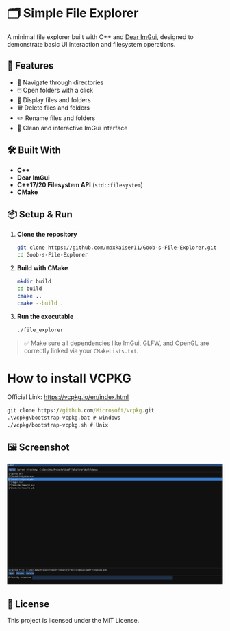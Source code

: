 # 🗂️ Simple File Explorer

A minimal file explorer built with C++ and [Dear ImGui](https://github.com/ocornut/imgui), designed to demonstrate basic UI interaction and filesystem operations.

## 🚀 Features

- 📁 Navigate through directories
- 🖱️ Open folders with a click
- 📄 Display files and folders
- 🗑️ Delete files and folders
- ✏️ Rename files and folders
- 🧭 Clean and interactive ImGui interface

## 🛠️ Built With

- **C++**
- **Dear ImGui**
- **C++17/20 Filesystem API** (`std::filesystem`)
- **CMake**

## 📦 Setup & Run

1. **Clone the repository**
   ```bash
   git clone https://github.com/maxkaiser11/Goob-s-File-Explorer.git
   cd Goob-s-File-Explorer
   ```

2. **Build with CMake**
   ```bash
   mkdir build
   cd build
   cmake ..
   cmake --build .
   ```

3. **Run the executable**
   ```bash
   ./file_explorer
   ```

> ✅ Make sure all dependencies like ImGui, GLFW, and OpenGL are correctly linked via your `CMakeLists.txt`.
>
# How to install VCPKG

Official Link: <https://vcpkg.io/en/index.html>

```cmd
git clone https://github.com/Microsoft/vcpkg.git
.\vcpkg\bootstrap-vcpkg.bat # windows
./vcpkg/bootstrap-vcpkg.sh # Unix
```


## 🖼️ Screenshot

![screenshot](screenshot.png)

## 📄 License

This project is licensed under the MIT License.

